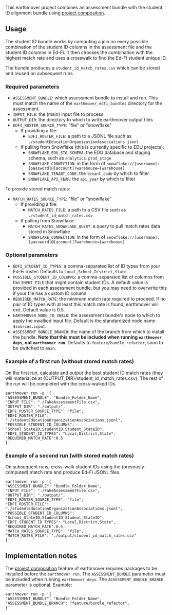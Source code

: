 This earthmover project combines an assessment bundle with the student ID alignment bundle using [project composition](https://github.com/edanalytics/earthmover?tab=readme-ov-file#project-composition).

## Usage
The student ID bundle works by computing a join on every possible combination of the student ID columns in the assessment file and the student ID columns in Ed-Fi. It then chooses the combination with the highest match rate and uses a crosswalk to find the Ed-Fi student unique ID. 

The bundle produces a `student_id_match_rates.csv` which can be stored and reused on subsequent runs.

### Required parameters
* `ASSESSMENT_BUNDLE`: which assessment bundle to install and run. This must match the name of the `earthmover_edfi_bundles` directory for the assessment.
* `INPUT_FILE`: the (main) input file to process
* `OUTPUT_DIR`: the directory to which to write earthmover output files
* `EDFI_ROSTER_SOURCE_TYPE`: "file" or "snowflake"
    * If providing a file:
        * `EDFI_ROSTER_FILE`: a path to a JSONL file such as `./studentEducationOrganizationAssociations.jsonl`
    * If pulling from Snowflake (this is currently specific to EDU projects):
        * `SNOWFLAKE_EDU_STG_SCHEMA`: the EDU database and staging schema, such as `analytics.prod_stage`
        * `SNOWFLAKE_CONNECTION`: in the form of `snowflake://[username]:[password]@[account]?warehouse=[warehouse]`
        * `SNOWFLAKE_TENANT_CODE`: the `tenant_code` by which to filter
        * `SNOWFLAKE_API_YEAR`: the `api_year` by which to filter

To provide stored match rates:
* `MATCH_RATES_SOURCE_TYPE`: "file" or "snowflake"
    * If providing a file:
        * `MATCH_RATES_FILE`: a path to a CSV file such as `./student_id_match_rates.csv`
    * If pulling from Snowflake:
        * `MATCH_RATES_SNOWFLAKE_QUERY`: a query to pull match rates data stored in Snowflake
        * `SNOWFLAKE_CONNECTION`: in the form of `snowflake://[username]:[password]@[account]?warehouse=[warehouse]`

### Optional parameters
* `EDFI_STUDENT_ID_TYPES`: a comma-separated list of ID types from your Ed-Fi roster. Defaults to `Local,School,District,State`.
* `POSSIBLE_STUDENT_ID_COLUMNS`: a comma-separated list of columns from the `INPUT_FILE` that might contain student IDs. A default value is provided in each assessment bundle, but you may need to overwrite this if your file has a custom ID column.
* `REQUIRED_MATCH_RATE`: the minimum match rate required to proceed. If no pair of ID types with at least this match rate is found, earthmover will exit. Default value is 0.5.
* `EARTHMOVER_NODE_TO_XWALK`: the assessment bundle's node to which to apply the xwalked input file. Default is the standardized node name `$sources.input`.
* `ASSESSMENT_BUNDLE_BRANCH`: the name of the branch from which to install the bundle. **Note that this must be included when running `earthmover deps`, not `earthmover run`**. Defaults to `feature/bundle_refactor`, soon to be switched to `main`.

### Example of a first run (without stored match rates)
On the first run, calculate and output the best student ID match rates (they will materialize at {OUTPUT_DIR}/student_id_match_rates.csv). The rest of the run will be completed with the cross-walked IDs.

```
earthmover run -p '{
"ASSESSMENT_BUNDLE": "Bundle_Folder_Name",
"INPUT_FILE": "./FakeAssessmentFile.csv",
"OUTPUT_DIR": "./output/",
"EDFI_ROSTER_SOURCE_TYPE": "file",
"EDFI_ROSTER_FILE": "./studentEducationOrganizationAssociations.jsonl",
"POSSIBLE_STUDENT_ID_COLUMNS": "School_StateID,StudentID,Student_StateID",
"EDFI_STUDENT_ID_TYPES": "Local,District,State",
"REQUIRED_MATCH_RATE":0.5
}'
```

### Example of a second run (with stored match rates)
On subsequent runs, cross-walk student IDs using the (prevously-computed) match rate and produce Ed-Fi JSONL files.

```
earthmover run -p '{
"ASSESSMENT_BUNDLE": "Bundle_Folder_Name",
"INPUT_FILE": "./FakeAssessmentFile.csv",
"OUTPUT_DIR": "./output/",
"EDFI_ROSTER_SOURCE_TYPE": "file",
"EDFI_ROSTER_FILE": "./studentEducationOrganizationAssociations.jsonl",
"POSSIBLE_STUDENT_ID_COLUMNS": "School_StateID,StudentID,Student_StateID",
"EDFI_STUDENT_ID_TYPES": "Local,District,State",
"REQUIRED_MATCH_RATE":0.5,
"MATCH_RATES_SOURCE_TYPE": "file",
"MATCH_RATES_FILE": "./output/student_id_match_rates.csv"
}'
```

## Implementation notes
The [project composition](https://github.com/edanalytics/earthmover?tab=readme-ov-file#project-composition) feature of earthmover requires packages to be installed before the `earthmover run`. The `ASSESSMENT_BUNDLE` parameter must be included when running `earthmover deps`. The `ASSESSMENT_BUNDLE_BRANCH` parameter is optional. Example:

```
earthmover run -p '{
"ASSESSMENT_BUNDLE": "Bundle_Folder_Name",
"ASSESSMENT_BUNDLE_BRANCH": "feature/bundle_refactor",
}'
```